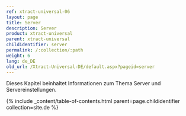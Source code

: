 ```yaml
---
ref: xtract-universal-06
layout: page
title: Server
description: Server
product: xtract-universal
parent: xtract-universal
childidentifier: server
permalink: /:collection/:path
weight: 6
lang: de_DE
old_url: /Xtract-Universal-DE/default.aspx?pageid=server
---
```


Dieses Kapitel beinhaltet Informationen zum Thema Server und Servereinstellungen.

{% include _content/table-of-contents.html parent=page.childidentifier collection=site.de %}
